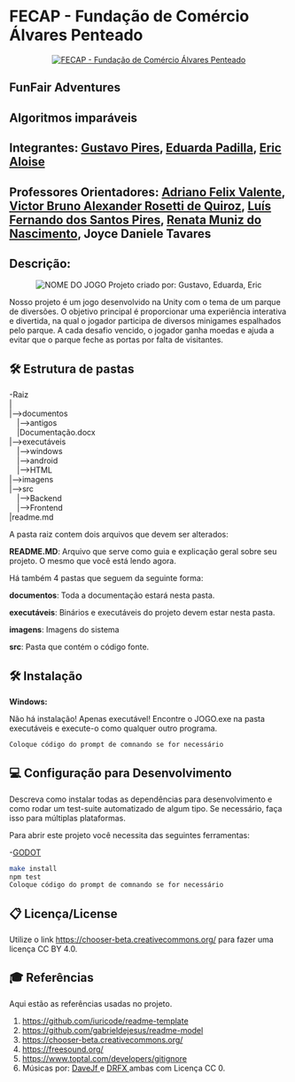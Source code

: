 # FECAP - Fundação de Comércio Álvares Penteado

<p align="center">
<a href= "https://www.fecap.br/"><img src="https://encrypted-tbn0.gstatic.com/images?q=tbn:ANd9GcRhZPrRa89Kma0ZZogxm0pi-tCn_TLKeHGVxywp-LXAFGR3B1DPouAJYHgKZGV0XTEf4AE&usqp=CAU" alt="FECAP - Fundação de Comércio Álvares Penteado" border="0"></a>
</p>

##       FunFair Adventures

##       Algoritmos imparáveis
## Integrantes:  <a href="https://www.linkedin.com/in/gustavo-pires-429097356">Gustavo Pires</a>,  <a href="https://www.linkedin.com/in/eduardapadilla">Eduarda Padilla</a>,  <a href="https://www.linkedin.com/in/luisspires/">Eric Aloise</a>


## Professores Orientadores: <a href="https://www.linkedin.com/in/adriano-valente-534576135/">Adriano Felix Valente</a>,  <a href="https://www.linkedin.com/in/victorbarq/">Victor Bruno Alexander Rosetti de Quiroz</a>, <a href="https://www.linkedin.com/in/luisspires/">Luís Fernando dos Santos Pires</a>, <a href="https://www.linkedin.com/in/remuniz/">Renata Muniz do Nascimento</a>, Joyce Daniele Tavares



## Descrição:

<p align="center">
  <img src="https://i.imgur.com/WHQ0yJj.png" alt="NOME DO JOGO" border="0">
  Projeto criado por: Gustavo, Eduarda, Eric
</p>

<p>Nosso projeto é um jogo desenvolvido na Unity com o tema de um parque de diversões. O objetivo principal é proporcionar uma experiência interativa e divertida, na qual o jogador participa de diversos minigames espalhados pelo parque. A cada desafio vencido, o jogador ganha moedas e ajuda a evitar que o parque feche as portas por falta de visitantes.</p>


## 🛠 Estrutura de pastas

-Raiz<br>
|<br>
|-->documentos<br>
  &emsp;|-->antigos<br>
  &emsp;|Documentação.docx<br>
|-->executáveis<br>
  &emsp;|-->windows<br>
  &emsp;|-->android<br>
  &emsp;|-->HTML<br>
|-->imagens<br>
|-->src<br>
  &emsp;|-->Backend<br>
  &emsp;|-->Frontend<br>
|readme.md<br>

A pasta raiz contem dois arquivos que devem ser alterados:

<b>README.MD</b>: Arquivo que serve como guia e explicação geral sobre seu projeto. O mesmo que você está lendo agora.

Há também 4 pastas que seguem da seguinte forma:

<b>documentos</b>: Toda a documentação estará nesta pasta.

<b>executáveis</b>: Binários e executáveis do projeto devem estar nesta pasta.

<b>imagens</b>: Imagens do sistema

<b>src</b>: Pasta que contém o código fonte.

## 🛠 Instalação

<b>Windows:</b>

Não há instalação! Apenas executável!
Encontre o JOGO.exe na pasta executáveis e execute-o como qualquer outro programa.

```sh
Coloque código do prompt de comnando se for necessário
```

## 💻 Configuração para Desenvolvimento

Descreva como instalar todas as dependências para desenvolvimento e como rodar um test-suite automatizado de algum tipo. Se necessário, faça isso para múltiplas plataformas.

Para abrir este projeto você necessita das seguintes ferramentas:

-<a href="https://godotengine.org/download">GODOT</a>

```sh
make install
npm test
Coloque código do prompt de comnando se for necessário
```

## 📋 Licença/License
Utilize o link <https://chooser-beta.creativecommons.org/> para fazer uma licença CC BY 4.0.

## 🎓 Referências

Aqui estão as referências usadas no projeto.

1. <https://github.com/iuricode/readme-template>
2. <https://github.com/gabrieldejesus/readme-model>
3. <https://chooser-beta.creativecommons.org/>
4. <https://freesound.org/>
5. <https://www.toptal.com/developers/gitignore>
6. Músicas por: <a href="https://freesound.org/people/DaveJf/sounds/616544/"> DaveJf </a> e <a href="https://freesound.org/people/DRFX/sounds/338986/"> DRFX </a> ambas com Licença CC 0.
